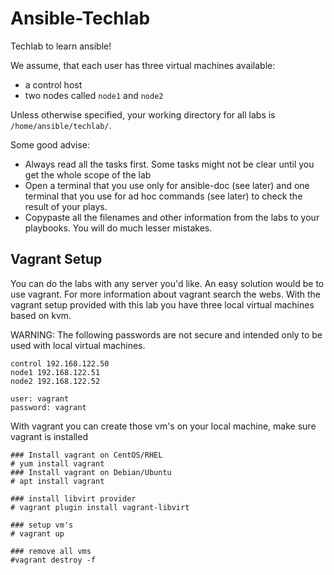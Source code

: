 # Ansible-Techlab

Techlab to learn ansible!

We assume, that each user has three virtual machines available:
- a control host
- two nodes called `node1` and `node2`

Unless otherwise specified, your working directory for all labs is `/home/ansible/techlab/`.

Some good advise:

- Always read all the tasks first. Some tasks might not be clear until you get the whole scope of the lab
- Open a terminal that you use only for ansible-doc (see later) and one terminal that you use for ad hoc commands (see later) to check the result of your plays.
- Copypaste all the filenames and other information from the labs to your playbooks. You will do much lesser mistakes.

## Vagrant Setup
You can do the labs with any server you'd like. An easy solution would be to use vagrant. For more information about vagrant search the webs. With the vagrant setup provided with this lab you have three local virtual machines based on kvm. 

WARNING: The following passwords are not secure and intended only to be used with local virtual machines.

```
control 192.168.122.50
node1 192.168.122.51
node2 192.168.122.52

user: vagrant
password: vagrant
```
With vagrant you can create those vm's on your local machine, make sure vagrant is installed
```
### Install vagrant on CentOS/RHEL
# yum install vagrant
### Install vagrant on Debian/Ubuntu
# apt install vagrant

### install libvirt provider
# vagrant plugin install vagrant-libvirt

### setup vm's
# vagrant up

### remove all vms
#vagrant destroy -f
```

